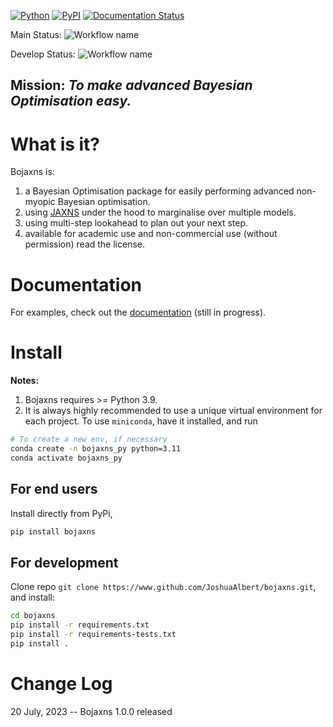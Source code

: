 [![Python](https://img.shields.io/pypi/pyversions/bojaxns.svg)](https://badge.fury.io/py/bojaxns)
[![PyPI](https://badge.fury.io/py/bojaxns.svg)](https://badge.fury.io/py/bojaxns)
[![Documentation Status](https://readthedocs.org/projects/bojaxns/badge/?version=latest)](https://bojaxns.readthedocs.io/en/latest/?badge=latest)

Main
Status: ![Workflow name](https://github.com/JoshuaAlbert/bojaxns/actions/workflows/unittests.yml/badge.svg?branch=main)

Develop
Status: ![Workflow name](https://github.com/JoshuaAlbert/bojaxns/actions/workflows/unittests.yml/badge.svg?branch=develop)

## Mission: _To make advanced Bayesian Optimisation easy._

# What is it?

Bojaxns is:

1) a Bayesian Optimisation package for easily performing advanced non-myopic Bayesian optimisation.
2) using [JAXNS](https://github.com/JoshuaAlbert/jaxns) under the hood to marginalise over multiple models.
3) using multi-step lookahead to plan out your next step.
4) available for academic use and non-commercial use (without permission) read the license.

# Documentation

For examples, check out the [documentation](https://bojax.readthedocs.io/) (still in progress).

# Install

**Notes:**

1. Bojaxns requires >= Python 3.9.
2. It is always highly recommended to use a unique virtual environment for each project.
   To use `miniconda`, have it installed, and run

```bash
# To create a new env, if necessary
conda create -n bojaxns_py python=3.11
conda activate bojaxns_py
```

## For end users

Install directly from PyPi,

```bash
pip install bojaxns
```

## For development

Clone repo `git clone https://www.github.com/JoshuaAlbert/bojaxns.git`, and install:

```bash
cd bojaxns
pip install -r requirements.txt
pip install -r requirements-tests.txt
pip install .
```

# Change Log

20 July, 2023 -- Bojaxns 1.0.0 released
